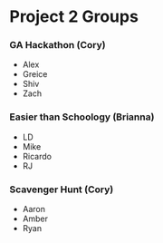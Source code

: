 # Project 2 Groups

### GA Hackathon  (Cory)  
-  Alex  
-  Greice  
-  Shiv    
-  Zach  
  
### Easier than Schoology  (Brianna)
-  LD
-  Mike
-  Ricardo 
-  RJ
  
### Scavenger Hunt  (Cory)  
-  Aaron  
-  Amber  
-  Ryan  
